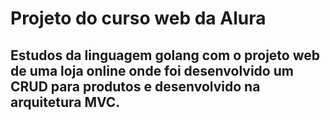 # Projeto do curso web da Alura

## Estudos da linguagem golang com o projeto web de uma loja online onde foi desenvolvido um CRUD para produtos e desenvolvido na arquitetura MVC.